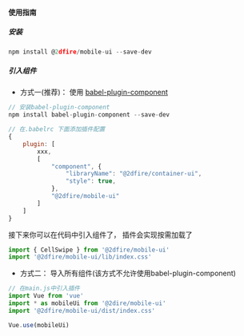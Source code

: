 #### 使用指南

##### 安装
``` javascript
npm install @2dfire/mobile-ui --save-dev
```

##### 引入组件
- 方式一(推荐)： 使用  [babel-plugin-component](https://www.npmjs.com/package/babel-plugin-component)
``` javascript
// 安装babel-plugin-component
npm install babel-plugin-component --save-dev
```
``` javascript
// 在.babelrc 下面添加插件配置
{
    plugin: [
        xxx,
        [
            "component", {
                "libraryName": "@2dfire/container-ui",
                "style": true,
            },
            "@2dfire/mobile-ui"
        ]
    ]
}
```

接下来你可以在代码中引入组件了， 插件会实现按需加载了
``` javascript
import { CellSwipe } from '@2dfire/mobile-ui'
import '@2dfire/mobile-ui/lib/index.css'
```

- 方式二： 导入所有组件(该方式不允许使用babel-plugin-component)
``` javascript
// 在main.js中引入插件
import Vue from 'vue'
import * as mobileUi from '@2dire/mobile-ui'
import '@2dfire/mobile-ui/dist/index.css'

Vue.use(mobileUi)
```

